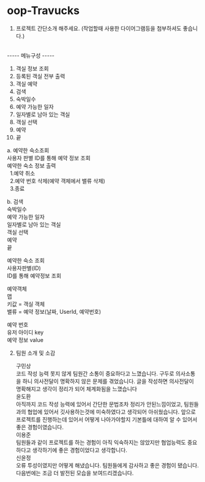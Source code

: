 # oop-Travucks
1. 프로젝트 간단소개 해주세요. (작업할때 사용한 다이어그램등을 첨부하셔도 좋습니다.) <br>
<br>
----- 메뉴구성 ----- <br>

1. 객실 정보 조회<br>
2. 등록된 객실 전부 출력<br>
3. 객실 예약<br>
4. 검색<br>
5. 숙박일수<br>
6. 예약 가능한 일자<br>
7. 일자별로 남아 있는 객실<br>
8. 객실 선택<br>
9. 예약<br>
10. 끝<br>


a. 예약한 숙소조회<br>
사용자 판별 ID를 통해 예약 정보 조회<br>
예약한 숙소 정보 출력<br>
&nbsp;&nbsp;1.예약 취소<br>
&nbsp;&nbsp;2.예약 번호 삭제(예약 객체에서 밸류 삭제)<br>
&nbsp;&nbsp;3.종료<br>

b. 검색<br>
숙박일수<br>
예약 가능한 일자<br>
일자별로 남아 있는 객실<br>
객실 선택<br>
예약<br>
끝<br>

예약한 숙소 조회<br>
사용자판별(ID)<br>
ID를 통해 예약정보 조회<br>

예약객체<br>
맵<br>
키값 = 객실 객체<br>
밸류 = 예약 정보(날짜, UserId, 예약번호)<br>

예약 번호<br>
유저 아이디 key<br>
예약 정보 value<br>

2. 팀원 소개 및 소감<br>
   
   구민상<br>
   코드 작성 능력 못지 않게 팀원간 소통이 중요하다고 느꼈습니다. 구두로 의사소통을 하니 의사전달이 명확하지 않은 문제를 겪었습니다.
   글을 작성하면 의사전달이 명확해지고 생각이 정리가 되어 체계화됨을 느꼈습니다<br>
   윤도환<br>
   아직까지  코드 작성 능력에 있어서 간단한 문법조차 정리가 안된느낌이었고, 팀원들과의 협업에 있어서 깃사용하는것에 미숙하였다고 생각되어
   아쉬웠습니다. 앞으로 프로젝트를 진행하는데 있어서 어떻게 나아가야할지 기본틀에 대하여 알 수 있어서 좋은 경험이였습니다.<br>
   이용준<br>
   팀원들과 같이 프로젝트를 하는 경험이 아직 익숙하지는 않았지만 협업능력도 중요하다고 생각하기에 좋은 경험이었다고 생각합니다. <br>
   신윤정<br>
   오류 투성이였지만 어떻게 해냈습니다. 팀원들에게 감사하고 좋은 경험이 됐습니다. 다음번에는 조금 더 발전된 모습을 보여드리겠습니다.
